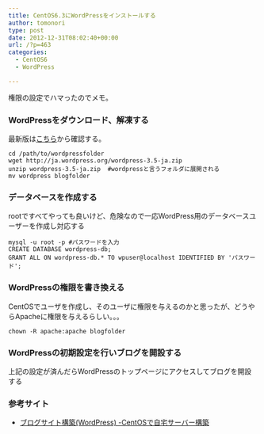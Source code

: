 ```yaml
---
title: CentOS6.3にWordPressをインストールする
author: tomonori
type: post
date: 2012-12-31T08:02:40+00:00
url: /?p=463
categories:
  - CentOS6
  - WordPress

---
```

権限の設定でハマったのでメモ。

### WordPressをダウンロード、解凍する

最新版は[こちら][1]から確認する。

```:bash
cd /path/to/wordpressfolder
wget http://ja.wordpress.org/wordpress-3.5-ja.zip
unzip wordpress-3.5-ja.zip  #wordpressと言うフォルダに展開される
mv wordpress blogfolder
```

### データベースを作成する

rootですべてやっても良いけど、危険なので一応WordPress用のデータベースユーザーを作成し対応する

```:bash
mysql -u root -p #パスワードを入力
CREATE DATABASE wordpress-db;
GRANT ALL ON wordpress-db.* TO wpuser@localhost IDENTIFIED BY 'パスワード';
```

### WordPressの権限を書き換える

CentOSでユーザを作成し、そのユーザに権限を与えるのかと思ったが、どうやらApacheに権限を与えるらしい。。。

```:bash
chown -R apache:apache blogfolder
```

### WordPressの初期設定を行いブログを開設する

上記の設定が済んだらWordPressのトップページにアクセスしてブログを開設する

### 参考サイト

  * [ブログサイト構築(WordPress) -CentOSで自宅サーバー構築][2] </ul>

 [1]: http://ja.wordpress.org/
 [2]: http://centossrv.com/wordpress.shtml